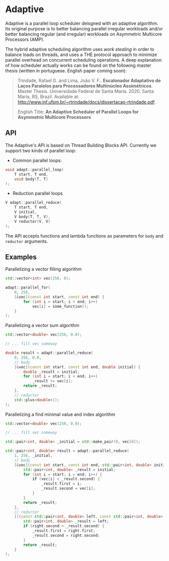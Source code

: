 # Adaptive

Adaptive is a parallel loop scheduler deisgned with an adaptive algorithm. Its original purpose is to better balancing parallel irregular workloads and/or better balancing regular (and irregular) workloads on Asymmetric Multicore Processors (AMP).

The hybrid adaptive scheduling algorithm uses _work stealing_ in order to balance loads on threads, and uses a THE protocol approach to minimize parallel overhead on concurrent scheduling operations. A deep explanation of how scheduler actually works can be found on the following master thesis (written in portuguese. English paper coming soon):

> Trindade, Rafael G. and Lima, João V. F.. **Escalonador Adaptativo de Laços Paralelos para Processadores Multinúcleo Assimétricos**. Master Thesis. Universidade Federal de Santa Maria. 2020. Santa Maria, RS, Brazil. Available at: http://www.inf.ufsm.br/~rtrindade/docs/dissertacao-rtrindade.pdf.
>
> English Title: **An Adaptive Scheduler of Parallel Loops for Asymmetric Multicore Processors**

## API

The Adaptive's API is based on Thread Building Blocks API. Currently we support two kinds of parallel loop:

* Common parallel loops:

```c++
void adapt::parallel_loop(
    T start, T end, 
    void body(T, T)
);
```
* Reduction parallel loops

```c++
V adapt::parallel_reduce(
    T start, T end, 
    V initial, 
    V body(T, T, V), 
    V reductor(V, V)
);
```

The API accepts functions and lambda functions as parameters for `body` and `reductor` arguments.

## Examples

Parallelizing a vector filling algorithm
```c++
std::vector<int> vec(256, 0);

adapt::parallel_for(
    0, 256,
    [&vec](const int start, const int end) {
        for (int i = start; i < end; i++)
            vec[i] = some_function();
    }
);
```

Parallelizing a vector sum algorithm
```c++
std::vector<double> vec(256, 0.0);

// ... fill vec someway

double result = adapt::parallel_reduce(
    0, 256, 0.0,
    // body
    [&vec](const int start, const int end, double initial) {
        double _result = initial;
        for (int i = start; i < end; i++)
            _result += vec[i];
        return _result;
    },
    // reductor
    std::plus<double>();
);
```

Parallelizing a find minimal value and index algorithm
```c++
std::vector<double> vec(256, 0.0);

// ... fill vec someway

std::pair<int, double> _initial = std::make_pair(0, vec[0]);

std::pair<int, double> result = adapt::parallel_reduce(
    1, 256, _initial,
    // body
    [&vec](const int start, const int end, std::pair<int, double> initial) {
        std::pair<int, double> _result = initial;
        for (int i = start; i < end; i++) {
            if (vec[i] < _result.second) {
                _result.first = i;
                _result.second = vec[i];
            }
        }
        return _result;
    },
    // reductor
    [](const std::pair<int, double> left, const std::pair<int, double> right) {
        std::pair<int, double> _result = left;
        if (right.second < _result.second) {
            _result.first = right.first;
            _result.second = right.second;
        }
        return _result;
    }
);
```